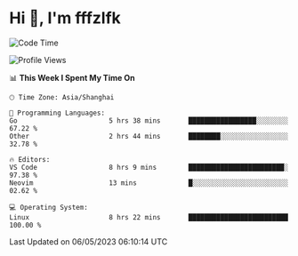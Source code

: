 # Hi 👋, I'm fffzlfk

<!--START_SECTION:waka-->
![Code Time](http://img.shields.io/badge/Code%20Time-193%20hrs%205%20mins-blue)

![Profile Views](http://img.shields.io/badge/Profile%20Views-0-blue)

📊 **This Week I Spent My Time On** 

```text
🕑︎ Time Zone: Asia/Shanghai

💬 Programming Languages: 
Go                       5 hrs 38 mins       █████████████████░░░░░░░░   67.22 % 
Other                    2 hrs 44 mins       ████████░░░░░░░░░░░░░░░░░   32.78 % 

🔥 Editors: 
VS Code                  8 hrs 9 mins        ████████████████████████░   97.38 % 
Neovim                   13 mins             █░░░░░░░░░░░░░░░░░░░░░░░░   02.62 % 

💻 Operating System: 
Linux                    8 hrs 22 mins       █████████████████████████   100.00 % 
```


 Last Updated on 06/05/2023 06:10:14 UTC
<!--END_SECTION:waka-->
